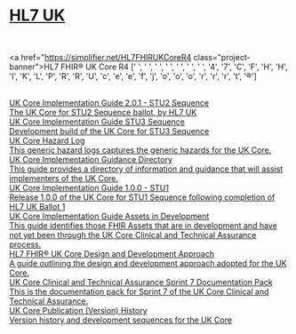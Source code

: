 

# <a href="https://simplifier.net/organization/hl7uk">HL7 UK</a>

<br>


<a href="https://simplifier.net/HL7FHIRUKCoreR4 class="project-banner">HL7 FHIR® UK Core R4
<span class="description">[' ', ' ', ' ', ' ', ' ', ' ', ' ', '4', '7', 'C', 'F', 'H', 'H', 'I', 'K', 'L', 'P', 'R', 'R', 'U', 'c', 'e', 'e', 'f', 'j', 'o', 'o', 'o', 'r', 'r', 'r', 't', '®']</span>
</a>

<br>

<div class="project-container">
    

<a href="https://simplifier.net/guide/uk-core-implementation-guide-stu2" class="child-title">
<div class="title">UK Core Implementation Guide 2.0.1 - STU2 Sequence</div>
<div class="description">The UK Core for STU2 Sequence ballot, by HL7 UK</div>
</a>
    

<a href="https://simplifier.net/guide/uk-core-implementation-guide-stu3-sequence" class="child-title">
<div class="title">UK Core Implementation Guide STU3 Sequence</div>
<div class="description">Development build of the UK Core for STU3 Sequence </div>
</a>
    

<a href="https://simplifier.net/guide/uk-core-hazard-log" class="child-title">
<div class="title">UK Core Hazard Log</div>
<div class="description">This generic hazard logs captures the generic hazards for the UK Core.</div>
</a>
    

<a href="https://simplifier.net/guide/uk-core-implementation-guidance-directory" class="child-title">
<div class="title">UK Core Implementation Guidance Directory</div>
<div class="description">This guide provides a directory of information and guidance that will assist implementers of the UK Core.</div>
</a>
    

<a href="https://simplifier.net/guide/uk-core-implementation-guide" class="child-title">
<div class="title">UK Core Implementation Guide 1.0.0 - STU1</div>
<div class="description">Release 1.0.0 of the UK Core for STU1 Sequence following completion of HL7 UK Ballot 1</div>
</a>
    

<a href="https://simplifier.net/guide/ukcoreimplementationguideassetsindevelopment" class="child-title">
<div class="title">UK Core Implementation Guide Assets in Development</div>
<div class="description">This guide identifies those FHIR Assets that are in development and have not yet been through the UK Core Clinical and Technical Assurance process.</div>
</a>
    

<a href="https://simplifier.net/guide/hl7fhirukcoredesignanddevelopmentapproach" class="child-title">
<div class="title">HL7 FHIR® UK Core Design and Development Approach</div>
<div class="description">A guide outlining the design and development approach adopted for the UK Core.</div>
</a>
    

<a href="https://simplifier.net/guide/ukcoreclinicalandtechnicalassurancedocumentationpack" class="child-title">
<div class="title">UK Core Clinical and Technical Assurance Sprint 7 Documentation Pack</div>
<div class="description">This is the documentation pack for Sprint 7 of the UK Core Clinical and Technical Assurance.</div>
</a>
    

<a href="https://simplifier.net/guide/ukcoreversionhistory" class="child-title">
<div class="title">UK Core Publication (Version) History</div>
<div class="description">Version history and development sequences for the UK Core</div>
</a>
    
</div>


